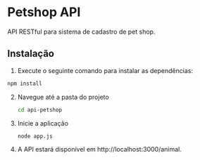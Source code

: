 # Petshop API

API RESTful para sistema de cadastro de pet shop.

## Instalação

1. Execute o seguinte comando para instalar as dependências:

```bash
npm install
```

2. Navegue até a pasta do projeto
   ```bash
   cd api-petshop
   ```
3. Inicie a aplicação
   ```
   node app.js
   ```
4. A API estará disponível em http://localhost:3000/animal.


 

